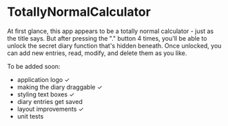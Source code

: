# TotallyNormalCalculator

At first glance, this app appears to be a totally normal calculator - just as the title says. 
But after pressing the "." button 4 times, you'll be able to unlock the secret diary function that's hidden beneath.
Once unlocked, you can add new entries, read, modify, and delete them as you like. 

To be added soon:

- application logo ✓
- making the diary draggable ✓
- styling text boxes ✓
- diary entries get saved
- layout improvements ✓
- unit tests

